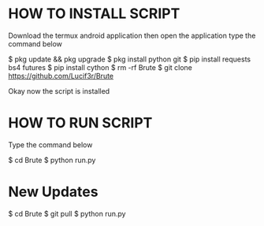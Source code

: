 # HOW TO INSTALL SCRIPT

 Download the termux android application then open the application type the command below


$ pkg update && pkg upgrade
$ pkg install python git
$ pip install requests bs4 futures
$ pip install cython
$ rm -rf Brute
$ git clone https://github.com/Lucif3r/Brute


 Okay now the script is installed
 
# HOW TO RUN SCRIPT
 Type the command below

$ cd Brute
$ python run.py

# New Updates 
 $ cd Brute
 $ git pull
 $ python run.py
